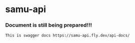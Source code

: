 # samu-api
### Document is still being prepared!!!

```
This is swagger docs https://samu-api.fly.dev/api-docs/
```
